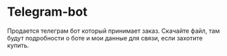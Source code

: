 # Telegram-bot
Продается телеграм бот который принимает заказ. Скачайте файл, там будут подробности о боте и мои данные для связи, если захотите купить.
